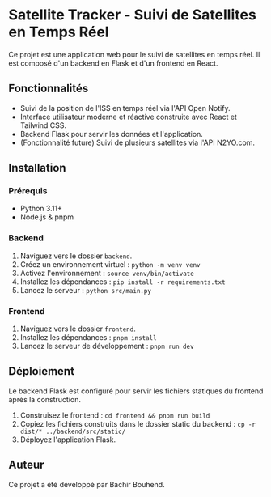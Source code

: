 # Satellite Tracker - Suivi de Satellites en Temps Réel

Ce projet est une application web pour le suivi de satellites en temps réel. Il est composé d'un backend en Flask et d'un frontend en React.

## Fonctionnalités

- Suivi de la position de l'ISS en temps réel via l'API Open Notify.
- Interface utilisateur moderne et réactive construite avec React et Tailwind CSS.
- Backend Flask pour servir les données et l'application.
- (Fonctionnalité future) Suivi de plusieurs satellites via l'API N2YO.com.

## Installation

### Prérequis

- Python 3.11+
- Node.js & pnpm

### Backend

1.  Naviguez vers le dossier `backend`.
2.  Créez un environnement virtuel : `python -m venv venv`
3.  Activez l'environnement : `source venv/bin/activate`
4.  Installez les dépendances : `pip install -r requirements.txt`
5.  Lancez le serveur : `python src/main.py`

### Frontend

1.  Naviguez vers le dossier `frontend`.
2.  Installez les dépendances : `pnpm install`
3.  Lancez le serveur de développement : `pnpm run dev`

## Déploiement

Le backend Flask est configuré pour servir les fichiers statiques du frontend après la construction.

1.  Construisez le frontend : `cd frontend && pnpm run build`
2.  Copiez les fichiers construits dans le dossier static du backend : `cp -r dist/* ../backend/src/static/`
3.  Déployez l'application Flask.

## Auteur

Ce projet a été développé par Bachir Bouhend.

